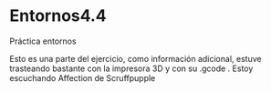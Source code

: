 # Entornos4.4
Práctica entornos

Esto es una parte del ejercicio, como información adicional, estuve trasteando bastante con la impresora 3D y con su .gcode .
Estoy escuchando Affection de Scruffpupple
